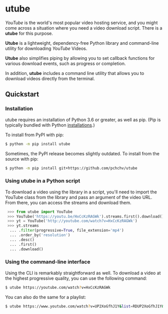 # **utube**

*YouTube* is the world's most popular video hosting service, and you might come across a situation where you need a video download script. There is a **utube** for this purpose.

**Utube** is a lightweight, dependency-free Python library and command-line utility for downloading *YouTube* Videos.

**Utube** also simplifies piping by allowing you to set callback functions for various download events, such as progress or completion.

In addition, **utube** includes a command line utility that allows you to download videos directly from the terminal.

## Quickstart

### Installation

utube requires an installation of Python 3.6 or greater, as well as pip. (Pip is typically bundled with Python [installations](https://python.org/downloads).)

To install from PyPI with pip:

```bash
$ python -m pip install utube
```

Sometimes, the PyPI release becomes slightly outdated. To install from the source with pip:

```bash
$ python -m pip install git+https://github.com/pchchv/utube
```

### Using utube in a Python script

To download a video using the library in a script, you'll need to import the YouTube class from the library and pass an argument of the video URL. From there, you can access the streams and download them.

```python
 >>> from utube import YouTube
 >>> YouTube('https://youtu.be/HxCcKzRAGWk').streams.first().download()
 >>> yt = YouTube('http://youtube.com/watch?v=HxCcKzRAGWk')
 >>> yt.streams
  ... .filter(progressive=True, file_extension='mp4')
  ... .order_by('resolution')
  ... .desc()
  ... .first()
  ... .download()
```

### Using the command-line interface

Using the CLI is remarkably straightforward as well. To download a video at the highest progressive quality, you can use the following command:
```bash
$ utube https://youtube.com/watch?v=HxCcKzRAGWk
```

You can also do the same for a playlist:
```bash
$ utube https://www.youtube.com/watch?v=UP2XoGfhJ1Y&list=RDUP2XoGfhJ1Y&start_radio=1&t=3s
```